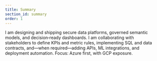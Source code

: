 ```yaml
---
title: Summary
section_id: summary
order: 1
---
```


I am designing and shipping secure data platforms, governed semantic models, and decision‑ready dashboards. I am collaborating with stakeholders to define KPIs and metric rules, implementing SQL and data contracts, and—when required—adding APIs, ML integrations, and deployment automation. Focus: Azure first, with GCP exposure.
